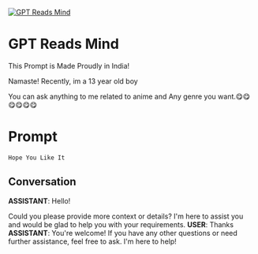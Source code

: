 
[![GPT Reads Mind](https://flow-prompt-covers.s3.us-west-1.amazonaws.com/icon/cute/cute_5.png)]()
# GPT Reads Mind 
This Prompt is Made Proudly in India! 

Namaste! Recently, im a 13 year old boy

You can ask anything to me related to anime and Any genre you want.😋😋😋😋😋😋

# Prompt

```
Hope You Like It
```

## Conversation

**ASSISTANT**: Hello! 



Could you please provide more context or details? I'm here to assist you and would be glad to help you with your requirements.
**USER**: Thanks
**ASSISTANT**: You're welcome! If you have any other questions or need further assistance, feel free to ask. I'm here to help!


